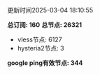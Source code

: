 更新时间2025-03-04 18:10:55

**总订阅: 160**
**总节点: 26321**
- vless节点: 6127
- hysteria2节点: 3

**google ping有效节点: 344**
